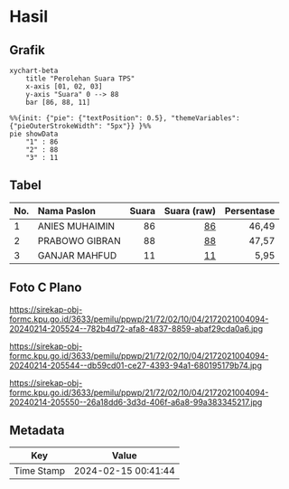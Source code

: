 # Hasil

## Grafik

```mermaid
xychart-beta
    title "Perolehan Suara TPS"
    x-axis [01, 02, 03]
    y-axis "Suara" 0 --> 88
    bar [86, 88, 11]
```

```mermaid
%%{init: {"pie": {"textPosition": 0.5}, "themeVariables": {"pieOuterStrokeWidth": "5px"}} }%%
pie showData
    "1" : 86
    "2" : 88
    "3" : 11
```

## Tabel

| No. | Nama Paslon    | Suara | Suara (raw) | Persentase |
|:--- |:-------------- | -----:| -----------:| ----------:|
| 1   | ANIES MUHAIMIN | 86    | [86][p-1]   | 46,49      |
| 2   | PRABOWO GIBRAN | 88    | [88][p-2]   | 47,57      |
| 3   | GANJAR MAHFUD  | 11    | [11][p-3]   | 5,95       |


[p-1]: https://github.com/gigit-pemilu/pemilu-2024-21-kepulauan-riau/blob/main/pilpres/hitung-suara/sub/21-kepulauan-riau/sub/72-kota-tanjung-pinang/sub/02-tanjung-pinang-timur/sub/1004-batu-ix/sub/094-tps/sub/paslon-1.txt
[p-2]: https://github.com/gigit-pemilu/pemilu-2024-21-kepulauan-riau/blob/main/pilpres/hitung-suara/sub/21-kepulauan-riau/sub/72-kota-tanjung-pinang/sub/02-tanjung-pinang-timur/sub/1004-batu-ix/sub/094-tps/sub/paslon-2.txt
[p-3]: https://github.com/gigit-pemilu/pemilu-2024-21-kepulauan-riau/blob/main/pilpres/hitung-suara/sub/21-kepulauan-riau/sub/72-kota-tanjung-pinang/sub/02-tanjung-pinang-timur/sub/1004-batu-ix/sub/094-tps/sub/paslon-3.txt

## Foto C Plano

https://sirekap-obj-formc.kpu.go.id/3633/pemilu/ppwp/21/72/02/10/04/2172021004094-20240214-205524--782b4d72-afa8-4837-8859-abaf29cda0a6.jpg

https://sirekap-obj-formc.kpu.go.id/3633/pemilu/ppwp/21/72/02/10/04/2172021004094-20240214-205544--db59cd01-ce27-4393-94a1-680195179b74.jpg

https://sirekap-obj-formc.kpu.go.id/3633/pemilu/ppwp/21/72/02/10/04/2172021004094-20240214-205550--26a18dd6-3d3d-406f-a6a8-99a383345217.jpg


## Metadata

| Key        | Value               |
| ---------- | ------------------- |
| Time Stamp | 2024-02-15 00:41:44 |



